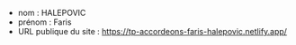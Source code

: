 - nom : HALEPOVIC
- prénom : Faris
- URL publique du site : https://tp-accordeons-faris-halepovic.netlify.app/
